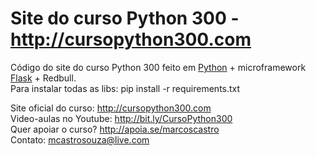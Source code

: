# Site do curso Python 300 - http://cursopython300.com
Código do site do curso Python 300 feito em [Python](http://python.org) + microframework [Flask](http://flask.pocoo.org) + Redbull. <br/>
Para instalar todas as libs: pip install -r requirements.txt

Site oficial do curso: http://cursopython300.com <br/>
Video-aulas no Youtube: http://bit.ly/CursoPython300 <br/>
Quer apoiar o curso? http://apoia.se/marcoscastro <br/>
Contato: mcastrosouza@live.com
